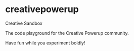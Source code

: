 # creativepowerup
Creative Sandbox

The code playground for the Creative Powerup community.

Have fun while you experiment boldly! 
